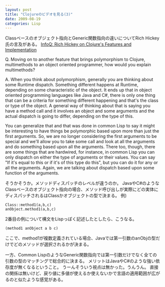 ```yaml
---
layout: post
title: "Clojureのビデオを見る(3)"
date: 2009-08-19
categories: Lisp
---
```

Classベースのオブジェクト指向とGeneric関数指向の違いについてRich Hickey氏の言及がある。
 [InfoQ: Rich Hickey on Clojure's Features and Implementation](http://www.infoq.com/interviews/hickey-clojure)
 
 Q. Moving on to another feature that brings polymorphism to Clojure,
 multimethods to an object oriented programmer, how would you explain
 multimethods?
 
 A. When you think about polymorphism, generally you are
 thinking about some Runtime dispatch. Something different happens at
 Runtime, depending on some characteristic of the object. It ends up
 that in object oriented programming languages like Java and C#, there
 is only one thing that can be a criteria for something different
 happening and that's the class or type of the object. A general way of
 thinking about that is saying you have a method call and it involves
 an object and some arguments and the actual dispatch is going to
 differ, depending on the type of this.
 
 You can generalize that and that was done in common Lisp to say it
 might be interesting to have things be polymorphic based upon more
 than just the first arguments. So, we are no longer considering the
 first arguments to be special and we'll allow you to take some call
 and look at all the arguments and do something based upon all the
 arguments. There too, though, there are some things that are
 hardwired, for instance, in common Lisp you can only dispatch on
 either the type of arguments or their values. You can say "If it's
 equal to this or if it's of this type do this", but you can do it for
 any or all the arguments. Again, we are talking about dispatch based
 upon some function of the arguments.

そうかそうか。メソッドディスパッチのレベルが違うのか。
JavaやC#のようなClassベースのオブジェクト指向の場合、メソッド呼び出しが実際にどの実体にディスパッチされるはClassかオブジェクトの型で決まる。
例)
```
Class::method1(a,b,c)
anObject.method1(a,b,c)
```
2番目の例について構文をLispっぽく記述したとしたら、こうなる。
```
(method1 anObject a b c)
```
ここで、method1が複数定義されている場合、Javaでは第一引数のanObjの型だけでどのメソッドが選択されるかが決まる。

一方、Common LispのようなGeneric関数指向では第一引数だけでなく全ての引数の型のマッチングで総合的に決まる。
メリットはJavaやC#のような強い依存度が無くなるということ。
うーんそういう視点は無かった。うんうん。
直接の関係は無いけど、戻り値に多値が使えるか使えないかで言語の適用範囲が広がるのと似たような感覚がある。
